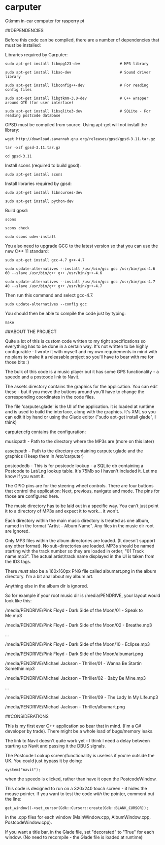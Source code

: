 # carputer
Gtkmm in-car computer for rasperry pi

##DEPENDENCIES

Before this code can be compiled, there are a number of dependencies that must be installed:

Libraries required by Carputer:

	sudo apt-get install libmpg123-dev					# MP3 library
	
	sudo apt-get install libao-dev						# Sound driver library
	
	sudo apt-get install libconfig++-dev				# For reading config files
	
	sudo apt-get install libgtkmm-3.0-dev				# C++ wrapper around GTK (for user interface)
	
	sudo apt-get install libsqlite3-dev					# SQLite - For reading postcode database

GPSD must be compiled from source. Using apt-get will not install the library:

	wget http://download.savannah.gnu.org/releases/gpsd/gpsd-3.11.tar.gz
	
	tar -xzf gpsd-3.11.tar.gz
	
	cd gpsd-3.11

Install scons (required to build gpsd):

	sudo apt-get install scons

Install libraries required by gpsd:

	sudo apt-get install libncurses-dev
	
	sudo apt-get install python-dev

Build gpsd:

	scons
	
	scons check
	
	sudo scons udev-install
	
You also need to upgrade GCC to the latest version so that you can use the new C++ 11 standard:

	sudo apt-get install gcc-4.7 g++-4.7
	
	sudo update-alternatives --install /usr/bin/gcc gcc /usr/bin/gcc-4.6 60 --slave /usr/bin/g++ g++ /usr/bin/g++-4.6
	
	sudo update-alternatives --install /usr/bin/gcc gcc /usr/bin/gcc-4.7 40 --slave /usr/bin/g++ g++ /usr/bin/g++-4.7

Then run this command and select gcc-4.7.

	sudo update-alternatives --config gcc

You should then be able to compile the code just by typing:

	make



##ABOUT THE PROJECT

Quite a lot of this is custom code written to my tight specifications so everything has to be done in a certain way. It's not written to be highly configurable - I wrote it with myself and my own requirements in mind with no plans to make it a releasable project so you'll have to bear with me for those bits :)

The bulk of this code is a music player but it has some GPS functionality - a speedo and a postcode link to Navit.

The assets directory contains the graphics for the application. You can edit these - but if you move the buttons around you'll have to change the corresponding coordinates in the code files.

The file 'carputer.glade' is the UI of the application. it is loaded at runtime and is used to build the interface, along with the graphics. It's XML so you can edit it by hand or using the Glade editor ("sudo apt-get install glade", I think)

carputer.cfg contains the configuration:

musicpath - Path to the directory where the MP3s are (more on this later)

assetspath - Path to the directory containing carputer.glade and the graphics (I keep them in /etc/carputer)

postcodedb - This is for postcode lookup - a SQLite db containing a Postcode to Lat/Lng lookup table. It's 75Mb so I haven't included it. Let me know if you want it.

The GPIO pins are for the steering wheel controls. There are four buttons that control the application: Next, previous, navigate and mode. The pins for those are configured here.

The music directory has to be laid out in a specific way. You can't just point it to a directory of MP3s and expect it to work... it won't.

Each directory within the main music directory is treated as one album, named in the format "Artist - Album Name".
Any files in the music dir root are ignored.

Only MP3 files within the album directories are loaded. (It doesn't support any other format). No sub-directories are loaded. MP3s should be named starting with the track number so they are loaded in order; "01 Track name.mp3". The actual artist/track name displayed in the UI is taken from the ID3 tags.

There *must* also be a 160x160px PNG file called albumart.png in the album directory. I'm a bit anal about my album art.

Anything else in the album dir is ignored.

So for example if your root music dir is /media/PENDRIVE, your layout would look like this:

/media/PENDRIVE/Pink Floyd - Dark Side of the Moon/01 - Speak to Me.mp3

/media/PENDRIVE/Pink Floyd - Dark Side of the Moon/02 - Breathe.mp3

...

/media/PENDRIVE/Pink Floyd - Dark Side of the Moon/10 - Eclipse.mp3

/media/PENDRIVE/Pink Floyd - Dark Side of the Moon/albumart.png

/media/PENDRIVE/Michael Jackson - Thriller/01 - Wanna Be Startin Somethin.mp3

/media/PENDRIVE/Michael Jackson - Thriller/02 - Baby Be Mine.mp3

...

/media/PENDRIVE/Michael Jackson - Thriller/09 - The Lady In My Life.mp3

/media/PENDRIVE/Michael Jackson - Thriller/albumart.png


##CONSIDERATIONS

This is my first ever C++ application so bear that in mind. (I'm a C# developer by trade). There might be a whole load of bugs/memory leaks.

The link to Navit doesn't quite work yet - I think I need a delay between starting up Navit and passing it the DBUS signals.

The Postcode Lookup screen/functionality is useless if you're outside the UK. You could just bypass it by doing:

	system("navit");

when the speedo is clicked, rather than have it open the PostcodeWindow.

This code is designed to run on a 320x240 touch screen - it hides the mouse pointer. If you want to test the code *with* the pointer, comment out the line:

	get_window()->set_cursor(Gdk::Cursor::create(Gdk::BLANK_CURSOR));

in the .cpp files for each window (MainWindow.cpp, AlbumWindow.cpp, PostcodeWindow.cpp).

If you want a title bar, in the Glade file, set "decorated" to "True" for each window. (No need to recompile - the Glade file is loaded at runtime)